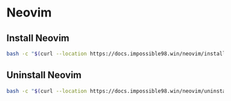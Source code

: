 # Neovim

## Install Neovim

```bash
bash -c "$(curl --location https://docs.impossible98.win/neovim/install.sh)"
```

## Uninstall Neovim

```bash
bash -c "$(curl --location https://docs.impossible98.win/neovim/uninstall.sh)"
```
